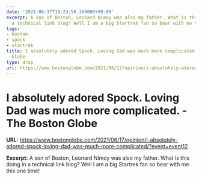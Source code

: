 ```yaml
---
date: '2021-06-17T19:23:50.360000+00:00'
excerpt: A son of Boston, Leonard Nimoy was also my father. What is this doing in
  a technical link blog? Well I am a big Startrek fan so bear with me this one time!
tags:
- boston
- spock
- startrek
title: I absolutely adored Spock. Loving Dad was much more complicated. - The Boston
  Globe
type: drop
url: https://www.bostonglobe.com/2021/06/17/opinion/i-absolutely-adored-spock-loving-dad-was-much-more-complicated/?event=event12
---
```


# I absolutely adored Spock. Loving Dad was much more complicated. - The Boston Globe

**URL:** https://www.bostonglobe.com/2021/06/17/opinion/i-absolutely-adored-spock-loving-dad-was-much-more-complicated/?event=event12

**Excerpt:** A son of Boston, Leonard Nimoy was also my father. What is this doing in a technical link blog? Well I am a big Startrek fan so bear with me this one time!
